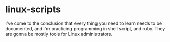 # linux-scripts

I've come to the conclusion that every thing you need to learn needs to be documented, and I'm practicing programming in shell script, and ruby. They are gonna be mostly tools for Linux administrators.